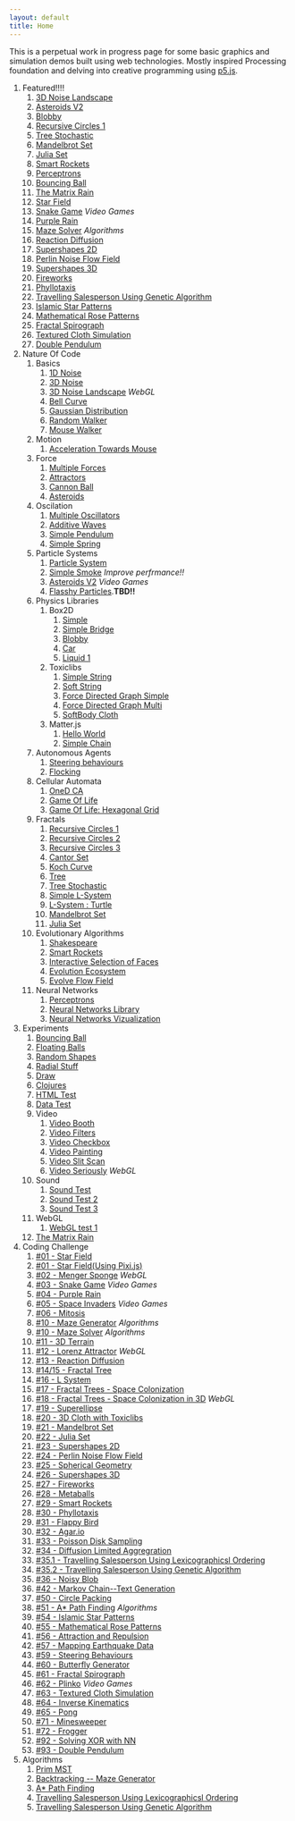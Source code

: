 ```yaml
---
layout: default
title: Home
---
```


This is a perpetual work in progress page for some basic graphics and simulation demos built using web technologies. Mostly inspired Processing foundation and delving into creative programming using [p5.js]((https://p5js.org/)).


1. Featured!!!!
    1. [3D Noise Landscape](source/NOC/00/NoiseLandscape)
    1. [Asteroids V2](source/NOC/04/particles_asteroid) 
    1. [Blobby](source/NOC/05/box2d_blobby)
    1. [Recursive Circles 1](source/NOC/08/recursion_1)
    1. [Tree Stochastic](source/NOC/08/tree_stochastic)
    1. [Mandelbrot Set](source/NOC/08/mandelbrot)
    1. [Julia Set](source/NOC/08/julia)
    1. [Smart Rockets](source/NOC/09/smartRockets)
    1. [Perceptrons](source/NOC/10/perceptron)
    1. [Bouncing Ball](source/experiments/bouncing_ball)
    1. [The Matrix Rain](source/experiments/theMatrix)
    1. [Star Field](source/coding_challenge/01_starField)
    1. [Snake Game](source/coding_challenge/03_snakeGame) *Video Games*
    1. [Purple Rain](source/coding_challenge/04_purpleRain)
    1. [Maze Solver](source/coding_challenge/10_mazeSolver) *Algorithms*
    1. [Reaction Diffusion](source/coding_challenge/13_diffusion)    
    1. [Supershapes 2D](source/coding_challenge/23_2d_supershapes)
    1. [Perlin Noise Flow Field](source/coding_challenge/24_perlinFlow)
    1. [Supershapes 3D](source/coding_challenge/26_supershapes3D)
    1. [Fireworks](source/coding_challenge/27_fireworks)
    1. [Phyllotaxis](source/coding_challenge/30_phyllotaxis)
    1. [Travelling Salesperson Using Genetic Algorithm](source/coding_challenge/35_tspGA)
    1. [Islamic Star Patterns](source/coding_challenge/54_islamicStar)
    1. [Mathematical Rose Patterns](source/coding_challenge/55_rosePatterns)
    1. [Fractal Spirograph](source/coding_challenge/61_fractalSpirograph)
    1. [Textured Cloth Simulation](source/coding_challenge/63_textured_cloth)
    1. [Double Pendulum](source/coding_challenge/93_doublePendulum)
1. Nature Of Code
    1. Basics
        1. [1D Noise](source/NOC/00/Noise)   
        2. [3D Noise](source/NOC/00/Noise3D)
        2. [3D Noise Landscape](source/NOC/00/NoiseLandscape) *WebGL*
        2. [Bell Curve](source/NOC/00/BellCurve)
        2. [Gaussian Distribution](source/NOC/00/randomDistribution)   
        3. [Random Walker](source/NOC/00/randomWalker)
        3. [Mouse Walker](source/NOC/00/WalkerTowardsMouse)
    2. Motion   
        1. [Acceleration Towards Mouse](source/NOC/01/acceleration)
    2. Force
        1. [Multiple Forces](source/NOC/02/force1)   
        1. [Attractors](source/NOC/02/attractor)   
        1. [Cannon Ball](source/NOC/02/cannon)   
        1. [Asteroids](source/NOC/02/asteroids)   
    1. Oscilation       
        1. [Multiple Oscillators](source/NOC/03/oscillators)
        1. [Additive Waves](source/NOC/03/waves)
        1. [Simple Pendulum](source/NOC/03/pendulum)
        1. [Simple Spring](source/NOC/03/spring)
    1. Particle Systems
        1. [Particle System](source/NOC/04/particles)
        1. [Simple Smoke](source/NOC/04/particles_smoke) *Improve perfrmance!!*
        1. [Asteroids V2](source/NOC/04/particles_asteroid) *Video Games*
        1. [Flasshy Particles](source/NOC/04/particles_flight404).**TBD!!**
    1. Physics Libraries
        1. Box2D
            1. [Simple](source/NOC/05/box2d_simple)
            1. [Simple Bridge](source/NOC/05/box2d_bridge)
            1. [Blobby](source/NOC/05/box2d_blobby)
            1. [Car](source/NOC/05/box2d_car)
            1. [Liquid 1](source/NOC/05/box2d_liquid)
        1. Toxiclibs
            1. [Simple String](source/NOC/05/toxiclibs_string)
            1. [Soft String](source/NOC/05/toxiclibs_soft_string)
            1. [Force Directed Graph Simple](source/NOC/05/toxiclibs_cluster)
            1. [Force Directed Graph Multi](source/NOC/05/toxiclibs_multi_cluster)
            1. [SoftBody Cloth](source/NOC/05/toxiclibs_cloth)
        1. Matter.js
            1. [Hello World](source/NOC/05/matter_hello)
            1. [Simple Chain](source/NOC/05/matter_chain)
    1. Autonomous Agents   
        1. [Steering behaviours](source/NOC/06/steer)
        1. [Flocking](source/NOC/06/flock)
    1. Cellular Automata
        1. [OneD CA](source/NOC/07/OneD_CA)
        1. [Game Of Life](source/NOC/07/gol)
        1. [Game Of Life: Hexagonal Grid](source/NOC/07/gol_hex)
    1. Fractals
        1. [Recursive Circles 1](source/NOC/08/recursion_1)
        1. [Recursive Circles 2](source/NOC/08/recursion_2)
        1. [Recursive Circles 3](source/NOC/08/recursion_3)
        1. [Cantor Set](source/NOC/08/cantor)
        1. [Koch Curve](source/NOC/08/koch)
        1. [Tree](source/NOC/08/tree)
        1. [Tree Stochastic](source/NOC/08/tree_stochastic)
        1. [Simple L-System](source/NOC/08/simpleLSystem)
        1. [L-System : Turtle](source/NOC/08/LSystem)
        1. [Mandelbrot Set](source/NOC/08/mandelbrot)
        1. [Julia Set](source/NOC/08/julia)
    1. Evolutionary Algorithms
        1. [Shakespeare](source/NOC/09/shakespeare)
        1. [Smart Rockets](source/NOC/09/smartRockets)
        1. [Interactive Selection of Faces](source/NOC/09/interactiveSelection)
        1. [Evolution Ecosystem](source/NOC/09/ecosystem)
        1. [Evolve Flow Field](source/NOC/09/flowField)
    1. Neural Networks
        1. [Perceptrons](source/NOC/10/perceptron)
        1. [Neural Networks Library](source/NOC/10/neuralNetworks)
        1. [Neural Networks Vizualization](source/NOC/10/networkViz)
1. Experiments
    1. [Bouncing Ball](source/experiments/bouncing_ball)
    1. [Floating Balls](source/experiments/floating_balls)
    1. [Random Shapes](source/experiments/random-shapes)
    1. [Radial Stuff](source/experiments/radial-stuff)
    1. [Draw](source/experiments/draw-stuff)
    1. [Clojures](source/experiments/clojures)
    1. [HTML Test](source/experiments/html_test)
    1. [Data Test](source/experiments/data-test)
    1. Video
        1. [Video Booth](source/experiments/video_muybridge)
        1. [Video Filters](source/experiments/video_filters)
        1. [Video Checkbox](source/experiments/video_checkbox)
        1. [Video Painting](source/experiments/video_painting)
        1. [Video Slit Scan](source/experiments/video_slitScan)
        1. [Video Seriously](source/experiments/video_seriously) *WebGL*
    1. Sound
        1. [Sound Test](source/experiments/sound_test)
        1. [Sound Test 2](source/experiments/sound_test2)
        1. [Sound Test 3](source/experiments/sound_test3)
    1. WebGL
        1. [WebGL test 1](source/experiments/webgl_test)
    1. [The Matrix Rain](source/experiments/theMatrix)
2. Coding Challenge
    1. [#01 - Star Field](source/coding_challenge/01_starField)
    1. [#01 - Star Field(Using Pixi.js)](source/coding_challenge/01_starField_pixi)
    1. [#02 - Menger Sponge](source/coding_challenge/02_mengerSponge) *WebGL*
    1. [#03 - Snake Game](source/coding_challenge/03_snakeGame) *Video Games*
    1. [#04 - Purple Rain](source/coding_challenge/04_purpleRain)
    1. [#05 - Space Invaders](source/coding_challenge/05_spaceInvaders) *Video Games*
    1. [#06 - Mitosis](source/coding_challenge/06_mitosis)
    1. [#10 - Maze Generator](source/coding_challenge/10_mazeGenerator) *Algorithms*
    1. [#10 - Maze Solver](source/coding_challenge/10_mazeSolver) *Algorithms*
    1. [#11 - 3D Terrain](source/NOC/00/NoiseLandscape)
    1. [#12 - Lorenz Attractor](source/coding_challenge/12_lorenz) *WebGL*
    1. [#13 - Reaction Diffusion](source/coding_challenge/13_diffusion)
    1. [#14/15 - Fractal Tree](source/coding_challenge/14_fractalTree)
    1. [#16 - L System](source/NOC/08/LSystem)
    1. [#17 - Fractal Trees - Space Colonization](source/coding_challenge/17_fractalTree)
    1. [#18 - Fractal Trees - Space Colonization in 3D](source/coding_challenge/18_fractalTree) *WebGL*
    1. [#19 - Superellipse](source/coding_challenge/19_superellipse)
    1. [#20 - 3D Cloth with Toxiclibs](source/NOC/05/toxiclibs_cloth)
    1. [#21 - Mandelbrot Set](source/NOC/08/mandelbrot)
    1. [#22 - Julia Set](source/NOC/08/julia)
    1. [#23 - Supershapes 2D](source/coding_challenge/23_2d_supershapes)
    1. [#24 - Perlin Noise Flow Field](source/coding_challenge/24_perlinFlow)
    1. [#25 - Spherical Geometry](source/coding_challenge/25_sphericalGeom)
    1. [#26 - Supershapes 3D](source/coding_challenge/26_supershapes3D)
    1. [#27 - Fireworks](source/coding_challenge/27_fireworks)
    1. [#28 - Metaballs](source/coding_challenge/28_metaballs)
    1. [#29 - Smart Rockets](source/NOC/09/smartRockets)
    1. [#30 - Phyllotaxis](source/coding_challenge/30_phyllotaxis)
    1. [#31 - Flappy Bird](source/coding_challenge/31_flappyBird)
    1. [#32 - Agar.io](source/coding_challenge/32_agarIo)
    1. [#33 - Poisson Disk Sampling](source/coding_challenge/33_poissonDisk) 
    1. [#34 - Diffusion Limited Aggregration](source/coding_challenge/34_diffusionAggregration) 
    1. [#35.1 - Travelling Salesperson Using Lexicographicsl Ordering](source/coding_challenge/35_tsp)
    1. [#35.2 - Travelling Salesperson Using Genetic Algorithm](source/coding_challenge/35_tspGA)
    1. [#36 - Noisy Blob](source/coding_challenge/36_blobby)
    1. [#42 - Markov Chain--Text Generation](source/coding_challenge/42_markov)
    1. [#50 - Circle Packing](source/coding_challenge/50_circlePacking)
    1. [#51 - A* Path Finding](source/coding_challenge/51_aStar) *Algorithms*
    1. [#54 - Islamic Star Patterns](source/coding_challenge/54_islamicStar)
    1. [#55 - Mathematical Rose Patterns](source/coding_challenge/55_rosePatterns)
    1. [#56 - Attraction and Repulsion](source/coding_challenge/56_attractors)
    1. [#57 - Mapping Earthquake Data](source/coding_challenge/57_mappingEarthquake)
    1. [#59 - Steering Behaviours](source/coding_challenge/59_steeringBehaviour)
    1. [#60 - Butterfly Generator](source/coding_challenge/60_butterfly)
    1. [#61 - Fractal Spirograph](source/coding_challenge/61_fractalSpirograph)
    1. [#62 - Plinko](source/coding_challenge/62_plinko) *Video Games*
    1. [#63 - Textured Cloth Simulation](source/coding_challenge/63_textured_cloth)
    1. [#64 - Inverse Kinematics](source/coding_challenge/64_inverse_kinematics)
    1. [#65 - Pong](source/coding_challenge/66_pong)
    1. [#71 - Minesweeper](source/coding_challenge/71_minesweeper)
    1. [#72 - Frogger](source/coding_challenge/72_frogger)
    1. [#92 - Solving XOR with NN](source/coding_challenge/92_xor)
    1. [#93 - Double Pendulum](source/coding_challenge/93_doublePendulum)
2. Algorithms
    1. [Prim MST](source/algorithms/prim_mst)
    1. [Backtracking -- Maze Generator](source/coding_challenge/10_mazeGenerator)
    1. [A* Path Finding](source/coding_challenge/51_aStar)
    1. [Travelling Salesperson Using Lexicographicsl Ordering](source/coding_challenge/35_tsp)
    1. [Travelling Salesperson Using Genetic Algorithm](source/coding_challenge/35_tspGA)

